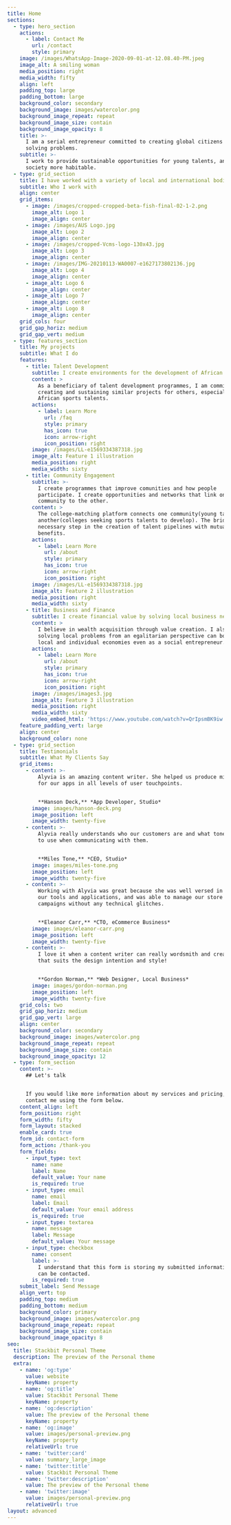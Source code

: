 ```yaml
---
title: Home
sections:
  - type: hero_section
    actions:
      - label: Contact Me
        url: /contact
        style: primary
    image: /images/WhatsApp-Image-2020-09-01-at-12.08.40-PM.jpeg
    image_alt: A smiling woman
    media_position: right
    media_width: fifty
    align: left
    padding_top: large
    padding_bottom: large
    background_color: secondary
    background_image: images/watercolor.png
    background_image_repeat: repeat
    background_image_size: contain
    background_image_opacity: 8
    title: >-
      I am a serial entrepreneur committed to creating global citizens and
      solving problems.
    subtitle: >-
      I work to provide sustainable opportunities for young talents, and make
      society more habitable.
  - type: grid_section
    title: I have worked with a variety of local and international bodies
    subtitle: Who I work with
    align: center
    grid_items:
      - image: /images/cropped-cropped-beta-fish-final-02-1-2.png
        image_alt: Logo 1
        image_align: center
      - image: /images/AUS Logo.jpg
        image_alt: Logo 2
        image_align: center
      - image: /images/cropped-Vcms-logo-130x43.jpg
        image_alt: Logo 3
        image_align: center
      - image: /images/IMG-20210113-WA0007-e1627173802136.jpg
        image_alt: Logo 4
        image_align: center
      - image_alt: Logo 6
        image_align: center
      - image_alt: Logo 7
        image_align: center
      - image_alt: Logo 8
        image_align: center
    grid_cols: four
    grid_gap_horiz: medium
    grid_gap_vert: medium
  - type: features_section
    title: My projects
    subtitle: What I do
    features:
      - title: Talent Development
        subtitle: I create environments for the development of African talents.
        content: >
          As a beneficiary of talent development programmes, I am committed to
          creating and sustaining similar projects for others, especially young
          African sports talents.
        actions:
          - label: Learn More
            url: /faq
            style: primary
            has_icon: true
            icon: arrow-right
            icon_position: right
        image: /images/LL-e1569334387318.jpg
        image_alt: Feature 1 illustration
        media_position: right
        media_width: sixty
      - title: Community Engagement
        subtitle: >-
          I create programmes that improve comunities and how people
          participate. I create opportunities and networks that link one
          community to the other.
        content: >
          The college-matching platform connects one community(young talents) to
          another(colleges seeking sports talents to develop). The bridge is a
          necessary step in the creation of talent pipelines with mutual
          benefits.
        actions:
          - label: Learn More
            url: /about
            style: primary
            has_icon: true
            icon: arrow-right
            icon_position: right
        image: /images/LL-e1569334387318.jpg
        image_alt: Feature 2 illustration
        media_position: right
        media_width: sixty
      - title: Business and Finance
        subtitle: I create financial value by solving local business needs.
        content: >
          I believe in wealth acquisition through value creation. I also believe
          solving local problems from an egalitarian perspective can boost both
          local and individual economies even as a social entrepreneur.
        actions:
          - label: Learn More
            url: /about
            style: primary
            has_icon: true
            icon: arrow-right
            icon_position: right
        image: /images/images3.jpg
        image_alt: Feature 3 illustration
        media_position: right
        media_width: sixty
        video_embed_html: 'https://www.youtube.com/watch?v=QrIpsmBK9iw'
    feature_padding_vert: large
    align: center
    background_color: none
  - type: grid_section
    title: Testimonials
    subtitle: What My Clients Say
    grid_items:
      - content: >-
          Alyvia is an amazing content writer. She helped us produce microcopy
          for our apps in all levels of user touchpoints.


          **Hanson Deck,** *App Developer, Studio*
        image: images/hanson-deck.png
        image_position: left
        image_width: twenty-five
      - content: >-
          Alyvia really understands who our customers are and what tone of voice
          to use when communicating with them.


          **Miles Tone,** *CEO, Studio*
        image: images/miles-tone.png
        image_position: left
        image_width: twenty-five
      - content: >-
          Working with Alyvia was great because she was well versed in all of
          our tools and applications, and was able to manage our store and
          campaigns without any technical glitches.


          **Eleanor Carr,** *CTO, eCommerce Business*
        image: images/eleanor-carr.png
        image_position: left
        image_width: twenty-five
      - content: >-
          I love it when a content writer can really wordsmith and create copy
          that suits the design intention and style!


          **Gordon Norman,** *Web Designer, Local Business*
        image: images/gordon-norman.png
        image_position: left
        image_width: twenty-five
    grid_cols: two
    grid_gap_horiz: medium
    grid_gap_vert: large
    align: center
    background_color: secondary
    background_image: images/watercolor.png
    background_image_repeat: repeat
    background_image_size: contain
    background_image_opacity: 12
  - type: form_section
    content: >-
      ## Let's talk


      If you would like more information about my services and pricing, please
      contact me using the form below.
    content_align: left
    form_position: right
    form_width: fifty
    form_layout: stacked
    enable_card: true
    form_id: contact-form
    form_action: /thank-you
    form_fields:
      - input_type: text
        name: name
        label: Name
        default_value: Your name
        is_required: true
      - input_type: email
        name: email
        label: Email
        default_value: Your email address
        is_required: true
      - input_type: textarea
        name: message
        label: Message
        default_value: Your message
      - input_type: checkbox
        name: consent
        label: >-
          I understand that this form is storing my submitted information so I
          can be contacted.
        is_required: true
    submit_label: Send Message
    align_vert: top
    padding_top: medium
    padding_bottom: medium
    background_color: primary
    background_image: images/watercolor.png
    background_image_repeat: repeat
    background_image_size: contain
    background_image_opacity: 8
seo:
  title: Stackbit Personal Theme
  description: The preview of the Personal theme
  extra:
    - name: 'og:type'
      value: website
      keyName: property
    - name: 'og:title'
      value: Stackbit Personal Theme
      keyName: property
    - name: 'og:description'
      value: The preview of the Personal theme
      keyName: property
    - name: 'og:image'
      value: images/personal-preview.png
      keyName: property
      relativeUrl: true
    - name: 'twitter:card'
      value: summary_large_image
    - name: 'twitter:title'
      value: Stackbit Personal Theme
    - name: 'twitter:description'
      value: The preview of the Personal theme
    - name: 'twitter:image'
      value: images/personal-preview.png
      relativeUrl: true
layout: advanced
---
```

